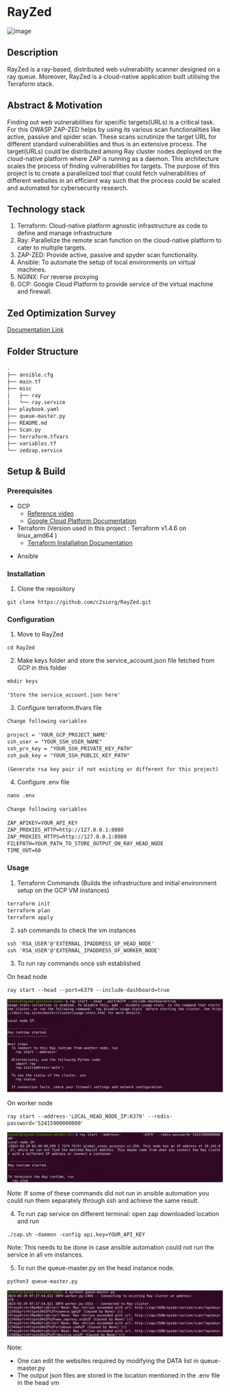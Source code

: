 # RayZed
![image](https://user-images.githubusercontent.com/20130001/148359955-35ed4632-224f-47c6-90b6-1cdde48ec898.png)

## Description
RayZed is a ray-based, distributed web vulnerability scanner designed on a ray queue. Moreover,
RayZed is a cloud-native application built utilising the Terraform stack.

## Abstract & Motivation
Finding out web vulnerabilities for specific targets(URLs) is a critical task. For this OWASP ZAP-ZED
helps by using its various scan functionalities like active, passive and spider scan. These scans
scrutinize the target URL for different standard vulnerabilities and thus is an extensive process. The
target(URLs) could be distributed among Ray cluster nodes deployed on the cloud-native platform
where ZAP is running as a daemon. This architecture scales the process of finding vulnerabilities for
targets. The purpose of this project is to create a parallelized tool that could fetch vulnerabilities of
different websites in an efficient way such that the process could be scaled and automated for
cybersecurity research.

## Technology stack
1. Terraform: Cloud-native platform agnostic infrastructure as code to define and manage
infrastructure
2. Ray: Parallelize the remote scan function on the cloud-native platform to cater to multiple
targets.
3. ZAP-ZED: Provide active, passive and spyder scan functionality.
4. Ansible: To automate the setup of local environments on virtual machines.
5. NGINX: For reverse proxying
6. GCP: Google Cloud Platform to provide service of the virtual machine and firewall.

## Zed Optimization Survey
[Documentation Link](https://docs.google.com/document/d/1j10LrdNFHic8l0VE-8o0wIziROTtdShs2HFSZ6Xkcog/edit?usp=sharing)

## Folder Structure
```
.
├── ansible.cfg
├── main.tf
├── misc
│   ├── ray
│   └── ray.service
├── playbook.yaml
├── queue-master.py
├── README.md
├── Scan.py
├── terraform.tfvars
├── variables.tf
└── zedzap.service

```

## Setup & Build

### Prerequisites
* GCP 
    * [Reference video](https://youtu.be/e_8LZL2Th_4)
    * [Google Cloud Platform Documentation](https://cloud.google.com/docs)
* Terraform (Version used in this project : Terraform v1.4.6
on linux_amd64
)
    * [Terraform Installation Documentation](https://developer.hashicorp.com/terraform/downloadsd)

- Ansible

### Installation

1. Clone the repository
```
git clone https://github.com/c2siorg/RayZed.git
```
### Configuration

1. Move to RayZed
```
cd RayZed
```

2. Make keys folder and store the service_account.json file fetched from GCP in this folder

```
mkdir keys

'Store the service_account.json here'
```
3. Configure terraform.tfvars file
```
Change following variables

project = 'YOUR_GCP_PROJECT_NAME'
ssh_user = "YOUR_SSH_USER_NAME"
ssh_prv_key = "YOUR_SSH_PRIVATE_KEY_PATH"
ssh_pub_key = "YOUR_SSH_PUBLIC_KEY_PATH"

(Generate rsa key pair if not existing or different for this project)
```
4. Configure .env file
```
nano .env

Change following variables

ZAP_APIKEY=YOUR_API_KEY
ZAP_PROXIES_HTTP=http://127.0.0.1:8080
ZAP_PROXIES_HTTPS=http://127.0.0.1:8080
FILEPATH=YOUR_PATH_TO_STORE_OUTPUT_ON_RAY_HEAD_NODE
TIME_OUT=60

```

### Usage

1. Terraform Commands (Builds the infrastructure and initial environment setup on the GCP VM instances)
```
terraform init
terraform plan
terraform apply
```

2. ssh commands to check the vm instances

```
ssh 'RSA_USER'@'EXTERNAL_IPADDRESS_OF_HEAD_NODE'
ssh 'RSA_USER'@'EXTERNAL_IPADDRESS_OF_WORKER_NODE'
```
3. To run ray commands once ssh established

On head node
```
ray start --head --port=6379 --include-dashboard=true
```
![ray_head](screenshots/ray-head.jpg)

On worker node
```
ray start --address-'LOCAL_HEAD_NODE_IP:6379' --redis-password='52415900000000'
```
![ray_worker](screenshots/ray-worker.jpg)

Note: If some of these commands did not run in ansible automation you could run them separately through ssh and achieve the same result.

4. To run zap service on different terminal: open zap downloaded location  and run
```
./zap.sh -daemon -config api.key=YOUR_API_KEY
```
Note: This needs to be done in case ansible automation could not run the service in all vm instances.

5. To run the queue-master.py on the head instance node. 
```
python3 queue-master.py
```
![queue](screenshots/queue-master.jpg)

Note:
- One can edit the websites required by modifying the DATA list in queue-master.py 
- The output json files are stored in the location mentioned in the .env file in the head vm
